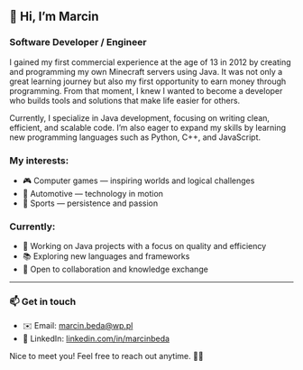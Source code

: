 ## 👋 Hi, I’m Marcin

### Software Developer / Engineer

I gained my first commercial experience at the age of 13 in 2012 by creating and programming my own Minecraft servers using Java. It was not only a great learning journey but also my first opportunity to earn money through programming. From that moment, I knew I wanted to become a developer who builds tools and solutions that make life easier for others.

Currently, I specialize in Java development, focusing on writing clean, efficient, and scalable code. I’m also eager to expand my skills by learning new programming languages such as Python, C++, and JavaScript.

### My interests:
- 🎮 Computer games — inspiring worlds and logical challenges  
- 🚗 Automotive — technology in motion  
- 🏅 Sports — persistence and passion

### Currently:
- 🔧 Working on Java projects with a focus on quality and efficiency  
- 📚 Exploring new languages and frameworks  
- 🤝 Open to collaboration and knowledge exchange

---

### 📫 Get in touch  
- ✉️ Email: marcin.beda@wp.pl  
- 🔗 LinkedIn: [linkedin.com/in/marcinbeda](https://www.linkedin.com/in/marcinbeda/)

Nice to meet you! Feel free to reach out anytime. ✌🏻
